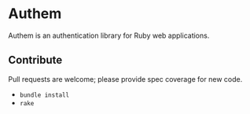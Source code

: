 # Authem

Authem is an authentication library for Ruby web applications.

## Contribute

Pull requests are welcome; please provide spec coverage for new code.

* `bundle install`
* `rake`

